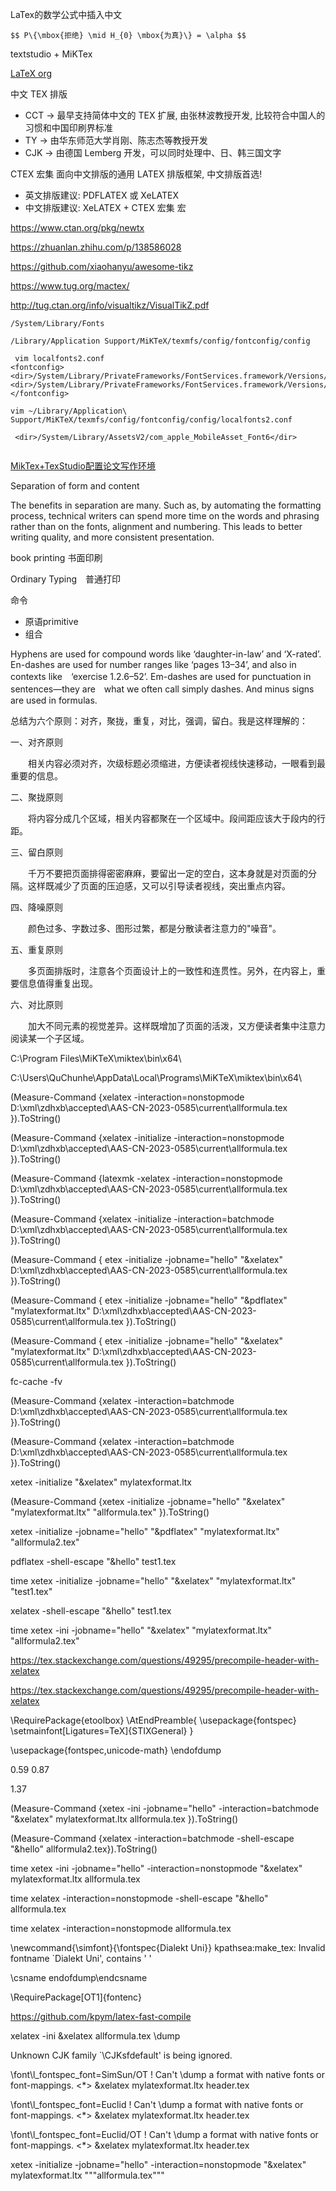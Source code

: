 
LaTex的数学公式中插入中文
```
$$ P\{\mbox{拒绝} \mid H_{0} \mbox{为真}\} = \alpha $$
```

textstudio + MiKTex

[LaTeX org](https://latex.org)

中文 TEX 排版
* CCT → 最早支持简体中文的 TEX 扩展, 由张林波教授开发, 比较符合中国人的习惯和中国印刷界标准
* TY → 由华东师范大学肖刚、陈志杰等教授开发
* CJK → 由德国 Lemberg 开发，可以同时处理中、日、韩三国文字


CTEX 宏集 面向中文排版的通用 LATEX 排版框架, 中文排版首选!
* 英文排版建议: PDFLATEX 或 XeLATEX
* 中文排版建议: XeLATEX + CTEX 宏集 宏



https://www.ctan.org/pkg/newtx

https://zhuanlan.zhihu.com/p/138586028

https://github.com/xiaohanyu/awesome-tikz

https://www.tug.org/mactex/


http://tug.ctan.org/info/visualtikz/VisualTikZ.pdf


```
/System/Library/Fonts

/Library/Application Support/MiKTeX/texmfs/config/fontconfig/config

 vim localfonts2.conf   
<fontconfig>
<dir>/System/Library/PrivateFrameworks/FontServices.framework/Versions/A/Resources/Fonts/Subsets</dir>
<dir>/System/Library/PrivateFrameworks/FontServices.framework/Versions/A/Resources/Fonts/Subsets</dir>
</fontconfig>

```


```
vim ~/Library/Application\ Support/MiKTeX/texmfs/config/fontconfig/config/localfonts2.conf

 <dir>/System/Library/AssetsV2/com_apple_MobileAsset_Font6</dir>
 
```

[MikTex+TexStudio配置论文写作环境](https://zhuanlan.zhihu.com/p/42844087)



Separation of form and content

The benefits in separation are many. Such as, by automating the formatting process, technical writers can spend more time on the words and phrasing rather than on the fonts, alignment and numbering. This leads to better writing quality, and more consistent presentation.

book printing 书面印刷

Ordinary Typing　普通打印

命令
* 原语primitive
* 组合

Hyphens are used for compound words like ‘daughter-in-law’ and ‘X-rated’. En-dashes are used for number ranges like ‘pages 13–34’, and also in contexts like　‘exercise 1.2.6–52’. Em-dashes are used for punctuation in sentences—they are　what we often call simply dashes. And minus signs are used in formulas.


总结为六个原则：对齐，聚拢，重复，对比，强调，留白。我是这样理解的：

一、对齐原则

　　相关内容必须对齐，次级标题必须缩进，方便读者视线快速移动，一眼看到最重要的信息。

二、聚拢原则

　　将内容分成几个区域，相关内容都聚在一个区域中。段间距应该大于段内的行距。

三、留白原则

　　千万不要把页面排得密密麻麻，要留出一定的空白，这本身就是对页面的分隔。这样既减少了页面的压迫感，又可以引导读者视线，突出重点内容。

四、降噪原则

　　颜色过多、字数过多、图形过繁，都是分散读者注意力的"噪音"。

五、重复原则

　　多页面排版时，注意各个页面设计上的一致性和连贯性。另外，在内容上，重要信息值得重复出现。

六、对比原则

　　加大不同元素的视觉差异。这样既增加了页面的活泼，又方便读者集中注意力阅读某一个子区域。


C:\Program Files\MiKTeX\miktex\bin\x64\

C:\Users\QuChunhe\AppData\Local\Programs\MiKTeX\miktex\bin\x64\


(Measure-Command {xelatex -interaction=nonstopmode D:\xml\zdhxb\accepted\AAS-CN-2023-0585\current\allformula.tex }).ToString()


(Measure-Command {xelatex -initialize -interaction=nonstopmode D:\xml\zdhxb\accepted\AAS-CN-2023-0585\current\allformula.tex }).ToString()



(Measure-Command {latexmk -xelatex -interaction=nonstopmode D:\xml\zdhxb\accepted\AAS-CN-2023-0585\current\allformula.tex }).ToString()


(Measure-Command {xelatex -initialize -interaction=batchmode D:\xml\zdhxb\accepted\AAS-CN-2023-0585\current\allformula.tex }).ToString()


(Measure-Command { etex -initialize -jobname="hello" "&xelatex" D:\xml\zdhxb\accepted\AAS-CN-2023-0585\current\allformula.tex }).ToString()


(Measure-Command { etex -initialize -jobname="hello" "&pdflatex" "mylatexformat.ltx" D:\xml\zdhxb\accepted\AAS-CN-2023-0585\current\allformula.tex }).ToString()


(Measure-Command { etex -initialize -jobname="hello" "&xelatex" "mylatexformat.ltx" D:\xml\zdhxb\accepted\AAS-CN-2023-0585\current\allformula.tex }).ToString()


fc-cache -fv

(Measure-Command {xelatex -interaction=batchmode D:\xml\zdhxb\accepted\AAS-CN-2023-0585\current\allformula.tex }).ToString()


(Measure-Command {xelatex -interaction=batchmode D:\xml\zdhxb\accepted\AAS-CN-2023-0585\current\allformula.tex }).ToString()

xetex -initialize  "&xelatex" mylatexformat.ltx

(Measure-Command {xetex -initialize   -jobname="hello"  "&xelatex" "mylatexformat.ltx" "allformula.tex" }).ToString()

xetex -initialize   -jobname="hello"  "&pdflatex" "mylatexformat.ltx" "allformula2.tex"

pdflatex -shell-escape "&hello" test1.tex


time xetex -initialize   -jobname="hello"  "&xelatex" "mylatexformat.ltx" "test1.tex"

 xelatex -shell-escape "&hello" test1.tex


time xetex -ini   -jobname="hello"  "&xelatex" "mylatexformat.ltx" "allformula2.tex"

 https://tex.stackexchange.com/questions/49295/precompile-header-with-xelatex






 https://tex.stackexchange.com/questions/49295/precompile-header-with-xelatex

 \RequirePackage{etoolbox}
\AtEndPreamble{
    \usepackage{fontspec}
    \setmainfont[Ligatures=TeX]{STIXGeneral}
}

\usepackage{fontspec,unicode-math}
\endofdump


0.59 0.87

1.37 

(Measure-Command {xetex -ini  -jobname="hello" -interaction=batchmode "&xelatex" mylatexformat.ltx allformula.tex }).ToString()

(Measure-Command {xelatex -interaction=batchmode -shell-escape  "&hello" allformula2.tex}).ToString()


 time xetex -ini  -jobname="hello" -interaction=nonstopmode "&xelatex" mylatexformat.ltx allformula.tex

 time xelatex -interaction=nonstopmode -shell-escape  "&hello" allformula.tex

 time xelatex -interaction=nonstopmode  allformula.tex

\newcommand{\simfont}{\fontspec{Dialekt Uni}}
kpathsea:make_tex: Invalid fontname `Dialekt Uni', contains ' '

\csname endofdump\endcsname

\RequirePackage[OT1]{fontenc}


https://github.com/kpym/latex-fast-compile

xelatex -ini  \&xelatex allformula.tex \dump

Unknown CJK family `\CJKsfdefault' is being ignored.


\font\l_fontspec_font=SimSun/OT
! Can't \dump a format with native fonts or font-mappings.
<*> &xelatex mylatexformat.ltx header.tex

\font\l_fontspec_font=Euclid
! Can't \dump a format with native fonts or font-mappings.
<*> &xelatex mylatexformat.ltx header.tex

\font\l_fontspec_font=Euclid/OT
! Can't \dump a format with native fonts or font-mappings.
<*> &xelatex mylatexformat.ltx header.tex


xetex -initialize -jobname="hello" -interaction=nonstopmode  "&xelatex" mylatexformat.ltx """allformula.tex"""

